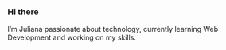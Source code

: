 ### Hi there 

 I’m Juliana passionate about technology, currently learning Web Development and working on my skills.
